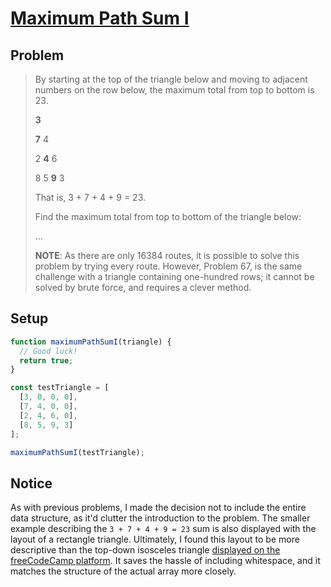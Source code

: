 # [Maximum Path Sum I](https://www.freecodecamp.org/learn/coding-interview-prep/project-euler/problem-18-maximum-path-sum-i)

## Problem

> By starting at the top of the triangle below and moving to adjacent numbers on the row below, the maximum total from top to bottom is 23.
>
> **3**
>
> **7** 4
>
> 2 **4** 6
>
> 8 5 **9** 3
>
> That is, 3 + 7 + 4 + 9 = 23.
>
> Find the maximum total from top to bottom of the triangle below:
>
> ...
>
> **NOTE**: As there are only 16384 routes, it is possible to solve this problem by trying every route. However, Problem 67, is the same challenge with a triangle containing one-hundred rows; it cannot be solved by brute force, and requires a clever method.

## Setup

```js
function maximumPathSumI(triangle) {
  // Good luck!
  return true;
}

const testTriangle = [
  [3, 0, 0, 0],
  [7, 4, 0, 0],
  [2, 4, 6, 0],
  [8, 5, 9, 3]
];

maximumPathSumI(testTriangle);
```

## Notice

As with previous problems, I made the decision not to include the entire data structure, as it'd clutter the introduction to the problem. The smaller example describing the `3 + 7 + 4 + 9 = 23` sum is also displayed with the layout of a rectangle triangle. Ultimately, I found this layout to be more descriptive than the top-down isosceles triangle [displayed on the freeCodeCamp platform](https://www.freecodecamp.org/learn/coding-interview-prep/project-euler/problem-18-maximum-path-sum-i). It saves the hassle of including whitespace, and it matches the structure of the actual array more closely.
